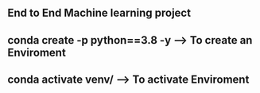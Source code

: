 ## End to End Machine learning project
## conda create -p python==3.8 -y --> To create an Enviroment
## conda activate venv/ --> To activate Enviroment